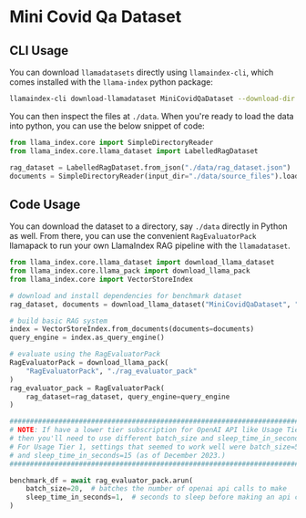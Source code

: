 # Mini Covid Qa Dataset

## CLI Usage

You can download `llamadatasets` directly using `llamaindex-cli`, which comes installed with the `llama-index` python package:

```bash
llamaindex-cli download-llamadataset MiniCovidQaDataset --download-dir ./data
```

You can then inspect the files at `./data`. When you're ready to load the data into
python, you can use the below snippet of code:

```python
from llama_index.core import SimpleDirectoryReader
from llama_index.core.llama_dataset import LabelledRagDataset

rag_dataset = LabelledRagDataset.from_json("./data/rag_dataset.json")
documents = SimpleDirectoryReader(input_dir="./data/source_files").load_data()
```

## Code Usage

You can download the dataset to a directory, say `./data` directly in Python
as well. From there, you can use the convenient `RagEvaluatorPack` llamapack to
run your own LlamaIndex RAG pipeline with the `llamadataset`.

```python
from llama_index.core.llama_dataset import download_llama_dataset
from llama_index.core.llama_pack import download_llama_pack
from llama_index.core import VectorStoreIndex

# download and install dependencies for benchmark dataset
rag_dataset, documents = download_llama_dataset("MiniCovidQaDataset", "./data")

# build basic RAG system
index = VectorStoreIndex.from_documents(documents=documents)
query_engine = index.as_query_engine()

# evaluate using the RagEvaluatorPack
RagEvaluatorPack = download_llama_pack(
    "RagEvaluatorPack", "./rag_evaluator_pack"
)
rag_evaluator_pack = RagEvaluatorPack(
    rag_dataset=rag_dataset, query_engine=query_engine
)

############################################################################
# NOTE: If have a lower tier subscription for OpenAI API like Usage Tier 1 #
# then you'll need to use different batch_size and sleep_time_in_seconds.  #
# For Usage Tier 1, settings that seemed to work well were batch_size=5,   #
# and sleep_time_in_seconds=15 (as of December 2023.)                      #
############################################################################

benchmark_df = await rag_evaluator_pack.arun(
    batch_size=20,  # batches the number of openai api calls to make
    sleep_time_in_seconds=1,  # seconds to sleep before making an api call
)
```
